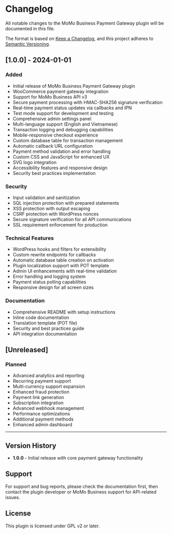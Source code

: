 # Changelog

All notable changes to the MoMo Business Payment Gateway plugin will be documented in this file.

The format is based on [Keep a Changelog](https://keepachangelog.com/en/1.0.0/),
and this project adheres to [Semantic Versioning](https://semver.org/spec/v2.0.0.html).

## [1.0.0] - 2024-01-01

### Added
- Initial release of MoMo Business Payment Gateway plugin
- WooCommerce payment gateway integration
- Support for MoMo Business API v3
- Secure payment processing with HMAC-SHA256 signature verification
- Real-time payment status updates via callbacks and IPN
- Test mode support for development and testing
- Comprehensive admin settings panel
- Multi-language support (English and Vietnamese)
- Transaction logging and debugging capabilities
- Mobile-responsive checkout experience
- Custom database table for transaction management
- Automatic callback URL configuration
- Payment method validation and error handling
- Custom CSS and JavaScript for enhanced UX
- SVG logo integration
- Accessibility features and responsive design
- Security best practices implementation

### Security
- Input validation and sanitization
- SQL injection protection with prepared statements
- XSS protection with output escaping
- CSRF protection with WordPress nonces
- Secure signature verification for all API communications
- SSL requirement enforcement for production

### Technical Features
- WordPress hooks and filters for extensibility
- Custom rewrite endpoints for callbacks
- Automatic database table creation on activation
- Plugin localization support with POT template
- Admin UI enhancements with real-time validation
- Error handling and logging system
- Payment status polling capabilities
- Responsive design for all screen sizes

### Documentation
- Comprehensive README with setup instructions
- Inline code documentation
- Translation template (POT file)
- Security and best practices guide
- API integration documentation

## [Unreleased]

### Planned
- Advanced analytics and reporting
- Recurring payment support
- Multi-currency support expansion
- Enhanced fraud protection
- Payment link generation
- Subscription integration
- Advanced webhook management
- Performance optimizations
- Additional payment methods
- Enhanced admin dashboard

---

## Version History

- **1.0.0** - Initial release with core payment gateway functionality

## Support

For support and bug reports, please check the documentation first, then contact the plugin developer or MoMo Business support for API-related issues.

## License

This plugin is licensed under GPL v2 or later.